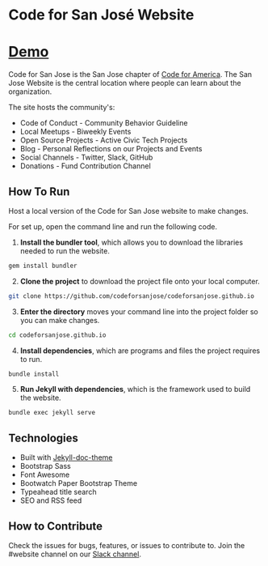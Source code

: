 # Code for San José Website
[Demo](http://www.codeforsanjose.com)
========================

Code for San Jose is the San Jose chapter of [Code for America](https://www.codeforamerica.org/). The San Jose Website is the central location where people can learn about the organization. 

The site hosts the community's:
* Code of Conduct - Community Behavior Guideline
* Local Meetups - Biweekly Events
* Open Source Projects - Active Civic Tech Projects
* Blog - Personal Reflections on our Projects and Events
* Social Channels - Twitter, Slack, GitHub
* Donations - Fund Contribution Channel

## How To Run
Host a local version of the Code for San Jose website to make changes.

For set up, open the command line and run the following code.
1. **Install the bundler tool**, which allows you to download the libraries needed to run the website.
```bash
gem install bundler
```
2. **Clone the project** to download the project file onto your local computer.
```bash
git clone https://github.com/codeforsanjose/codeforsanjose.github.io
```

3. **Enter the directory** moves your command line into the project folder so you can make changes.
```bash
cd codeforsanjose.github.io
```

4. **Install dependencies**, which are programs and files the project requires to run.
```bash
bundle install
```

5. **Run Jekyll with dependencies**, which is the framework used to build the website.
```bash
bundle exec jekyll serve
```

## Technologies
* Built with [Jekyll-doc-theme](https://github.com/aksakalli/jekyll-doc-theme)
* Bootstrap Sass
* Font Awesome
* Bootwatch Paper Bootstrap Theme
* Typeahead title search
* SEO and RSS feed

## How to Contribute
Check the issues for bugs, features, or issues to contribute to. Join the #website channel on our [Slack channel](https://slackin-c4sj.herokuapp.com/).
